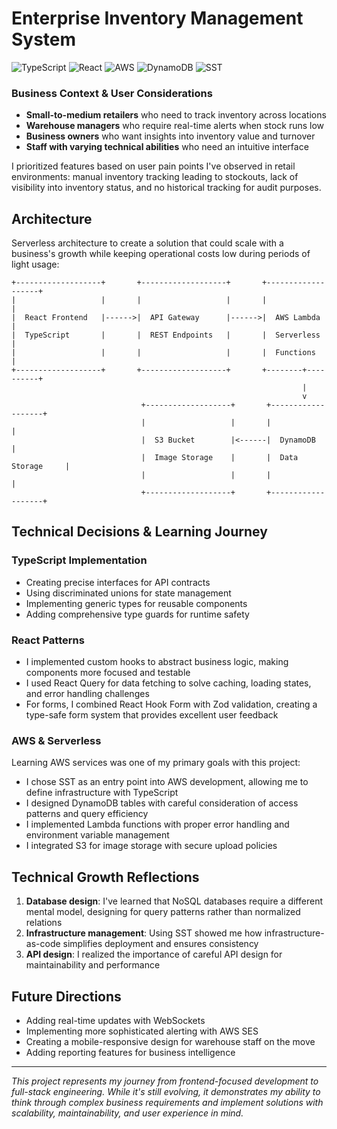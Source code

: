 # Enterprise Inventory Management System

![TypeScript](https://img.shields.io/badge/TypeScript-007ACC?style=for-the-badge&logo=typescript&logoColor=white)
![React](https://img.shields.io/badge/React-20232A?style=for-the-badge&logo=react&logoColor=61DAFB)
![AWS](https://img.shields.io/badge/AWS-232F3E?style=for-the-badge&logo=amazon-aws&logoColor=white)
![DynamoDB](https://img.shields.io/badge/DynamoDB-4053D6?style=for-the-badge&logo=amazon-dynamodb&logoColor=white)
![SST](https://img.shields.io/badge/SST-FF0000?style=for-the-badge)

### Business Context & User Considerations

- **Small-to-medium retailers** who need to track inventory across locations
- **Warehouse managers** who require real-time alerts when stock runs low
- **Business owners** who want insights into inventory value and turnover
- **Staff with varying technical abilities** who need an intuitive interface

I prioritized features based on user pain points I've observed in retail environments: manual inventory tracking leading to stockouts, lack of visibility into inventory status, and no historical tracking for audit purposes.

## Architecture

Serverless architecture to create a solution that could scale with a business's growth while keeping operational costs low during periods of light usage:

```
+-------------------+       +-------------------+       +-------------------+
|                   |       |                   |       |                   |
|  React Frontend   |------>|  API Gateway      |------>|  AWS Lambda       |
|  TypeScript       |       |  REST Endpoints   |       |  Serverless       |
|                   |       |                   |       |  Functions        |
+-------------------+       +-------------------+       +--------+----------+
                                                                 |
                                                                 v
                             +-------------------+       +-------------------+
                             |                   |       |                   |
                             |  S3 Bucket        |<------|  DynamoDB         |
                             |  Image Storage    |       |  Data Storage     |
                             |                   |       |                   |
                             +-------------------+       +-------------------+
```

## Technical Decisions & Learning Journey

### TypeScript Implementation

- Creating precise interfaces for API contracts
- Using discriminated unions for state management
- Implementing generic types for reusable components
- Adding comprehensive type guards for runtime safety

### React Patterns

- I implemented custom hooks to abstract business logic, making components more focused and testable
- I used React Query for data fetching to solve caching, loading states, and error handling challenges
- For forms, I combined React Hook Form with Zod validation, creating a type-safe form system that provides excellent user feedback

### AWS & Serverless

Learning AWS services was one of my primary goals with this project:

- I chose SST as an entry point into AWS development, allowing me to define infrastructure with TypeScript
- I designed DynamoDB tables with careful consideration of access patterns and query efficiency
- I implemented Lambda functions with proper error handling and environment variable management
- I integrated S3 for image storage with secure upload policies

## Technical Growth Reflections

1. **Database design**: I've learned that NoSQL databases require a different mental model, designing for query patterns rather than normalized relations
2. **Infrastructure management**: Using SST showed me how infrastructure-as-code simplifies deployment and ensures consistency
3. **API design**: I realized the importance of careful API design for maintainability and performance

## Future Directions

- Adding real-time updates with WebSockets
- Implementing more sophisticated alerting with AWS SES
- Creating a mobile-responsive design for warehouse staff on the move
- Adding reporting features for business intelligence

---

*This project represents my journey from frontend-focused development to full-stack engineering. While it's still evolving, it demonstrates my ability to think through complex business requirements and implement solutions with scalability, maintainability, and user experience in mind.*
